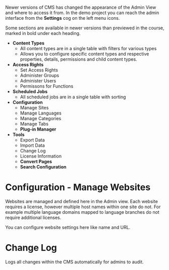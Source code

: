 Newer versions of CMS has changed the appearance of the Admin View and where to access it from.
In the demo project you can reach the admin interface from the **Settings** cog on the left menu icons.

Some sections are available in newer versions than previewed in the course, marked in bold under each heading.
- **Content Types**
	- All content types are in a single table with filters for various types
	- Allows you to configure specific content types and respective properties, details, permissions and child content types.
- **Access Rights**
	- Set Access Rights
	- Administer Groups
	- Administer Users
	- Permissons for Functions
- **Scheduled Jobs**
	- All scheduled jobs are in a single table with sorting
- **Configuration**
	- Manage Sites
	- Manage Languages
	- Manage Categories
	- Manage Tabs
	- **Plug-in Manager**
- **Tools**
	- Export Data
	- Import Data
	- Change Log
	- License Information
	- **Convert Pages**
	- **Search Configuration**


# Configuration - Manage Websites

Websites are managed and defined here in the Admin view. Each website requires a license, however multiple host names within one site do not. For example multiple language domains mapped to language branches do not require additional licenses.

You can configure website settings here like name and URL.

# Change Log

Logs all changes within the CMS automatically for admins to audit.
